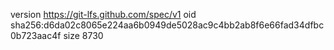 version https://git-lfs.github.com/spec/v1
oid sha256:d6da02c8065e224aa6b0949de5028ac9c4bb2ab8f6e66fad34dfbc0b723aac4f
size 8730
